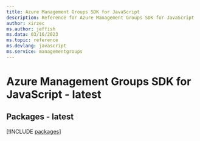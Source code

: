 ```yaml
---
title: Azure Management Groups SDK for JavaScript
description: Reference for Azure Management Groups SDK for JavaScript
author: xirzec
ms.author: jeffish
ms.data: 03/16/2023
ms.topic: reference
ms.devlang: javascript
ms.service: managementgroups
---
```

# Azure Management Groups SDK for JavaScript - latest
## Packages - latest
[!INCLUDE [packages](management-groups-index.md)]